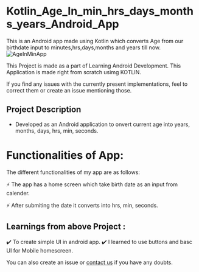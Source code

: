# Kotlin_Age_In_min_hrs_days_months_years_Android_App
This is an Android app made using Kotlin which converts Age from our birthdate input to minutes,hrs,days,months and years till now.
![AgeInMinApp](https://user-images.githubusercontent.com/55108788/98777945-9eae4180-2417-11eb-97d6-730c63e69f76.png)


This Project is made as a part of Learning  Android Development. 
This Application is made right from scratch usimg KOTLIN.

If you find any issues with the currently present implementations, feel to correct them or create an issue mentioning those.

## Project Description
 <ul>
  <li> Developed as an Android application to onvert current age into years, months, days, hrs, min, seconds.
</ul>

# Functionalities of App:
The different functionalities of my app are as follows:

⚡️ The app has a home screen which take birth date as an input from calender.

⚡️ After submiting the date it converts into hrs, min, seconds.

## Learnings from above Project :

✔️ To create simple UI in android app.
✔️ I learned to use buttons and basc UI for Mobile homescreen.


You can also create an issue or [contact us](https://github.com/Roshan13046) if you have any doubts.
